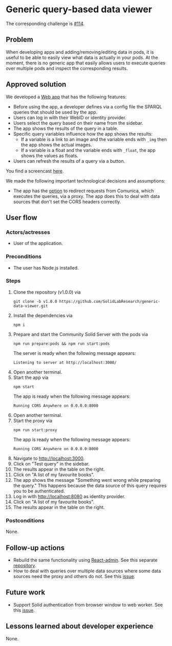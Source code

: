 <!--
Fill in the WebIDs of the people below.
Leave this in comments!
It's possible to have multiple people per role.

Challenge/scenario creator:
  - https://pieterheyvaert.com/#me
Solution creator:
  - https://pieterheyvaert.com/#me
Report writer:
  - https://pieterheyvaert.com/#me
-->

# Generic query-based data viewer

The corresponding challenge is [#114](https://github.com/SolidLabResearch/Challenges/issues/114).

## Problem
<!--
You can reuse the pitch of the challenge, but check if you need to make changes.
For example, it might happen that the approved solution does more than what the original pitch requested.
-->

When developing apps and adding/removing/editing data in pods, 
it is useful to be able to easily view what data is actually in your pods. 
At the moment, there is no generic app that easily allows users to 
execute queries over multiple pods and inspect the corresponding results.

## Approved solution
<!--
Provide information about the approved solution:
names of tools/libraries created, repos, and so on.
-->

We developed a [Web app](https://github.com/SolidLabResearch/generic-data-viewer/releases/tag/v1.0.0) that 
has the following features:

- Before using the app, a developer defines via a config file the SPARQL queries that should be used by the app.
- Users can log in with their WebID or identity provider.
- Users select the query based on their name from the sidebar.
- The app shows the results of the query in a table. 
- Specific query variables influence how the app shows the results:
  - If a variable is a link to an image and the variable ends with `_img` then the app shows the actual images.
  - If a variable is a float and the variable ends with `_float`, the app shows the values as floats.
- Users can refresh the results of a query via a button.

You find a screencast [here](https://cloud.ilabt.imec.be/index.php/s/AJomCGpLjYbxmCX).

<!--
Provide a list of important technical decisions and assumptions.
-->
We made the following important technological decisions and assumptions:

- The app has the [option](https://github.com/SolidLabResearch/generic-data-viewer/tree/ccccc3aa882bb7c1c76fdafdf5e937ffc491d8af#configuration-file) 
  to redirect requests from Comunica, which executes the queries, via a proxy. 
  The app does this to deal with data sources that don't set the CORS headers correctly.

## User flow

<!--
Describe a concrete user flow with the approved solution.
Complete the following sections:
-->

### Actors/actresses

- User of the application.

### Preconditions

- The user has Node.js installed.

### Steps

1. Clone the repository (v1.0.0) via
   ```shell
   git clone -b v1.0.0 https://github.com/SolidLabResearch/generic-data-viewer.git
   ```
2. Install the dependencies via
   ```shell
   npm i 
   ```
3. Prepare and start the Community Solid Server with the pods via
   ```shell
   npm run prepare:pods && npm run start:pods
   ```
   The server is ready when the following message appears:
   ```
   Listening to server at http://localhost:3000/
   ```
4. Open another terminal.
5. Start the app via
   ```shell
   npm start
   ```
   The app is ready when the following message appears:
   ```
   Running CORS Anywhere on 0.0.0.0:8000
   ```
6. Open another terminal.
7. Start the proxy via
   ```shell
   npm run start:proxy
   ```
   The app is ready when the following message appears:
   ```
   Running CORS Anywhere on 0.0.0.0:8000
   ```
8. Navigate to <http://localhost:3000>.
9. Click on "Test query" in the sidebar.
10. The results appear in the table on the right.
11. Click on "A list of my favourite books".
12. The app shows the message "Something went wrong while preparing the query."
    This happens because the data source of this query requires you to be authenticated.
13. Log in with <http://localhost:8080> as identity provider.
14. Click on "A list of my favourite books".
15. The results appear in the table on the right.

### Postconditions

None.

## Follow-up actions
<!--
List all concrete follow-up actions that someone has to do.
For example, adding helper code from the solution to Comunica.
-->

- Rebuild the same functionality using [React-admin](https://marmelab.com/react-admin/).
  See this separate [repository](https://github.com/SolidLabResearch/generic-data-viewer-react-admin/).
- How to deal with queries over multiple data sources where some data sources need the proxy and others do not.
  See this [issue](https://github.com/SolidLabResearch/generic-data-viewer-react-admin/issues/4).

## Future work
<!--
List ideas for future work.
These ideas don't have to be concrete.
You can create a new challenge/scenario for each idea.
-->

- Support Solid authentication from browser window to web worker. 
  See this [issue](https://github.com/SolidLabResearch/generic-data-viewer/issues/21).

## Lessons learned about developer experience
<!--
List all lessons learned about your experience as a Solid developer:
issues you encountered, tasks that could be automated or could be made easier and so on.
-->

None.
